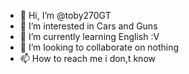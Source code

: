 - 👋 Hi, I’m @toby270GT
- 👀 I’m interested in Cars and Guns
- 🌱 I’m currently learning English :V
- 💞️ I’m looking to collaborate on nothing
- 📫 How to reach me i don,t know

<!---
toby270GT/toby270GT is a ✨ special ✨ repository because its `README.md` (this file) appears on your GitHub profile.
You can click the Preview link to take a look at your changes.
--->
